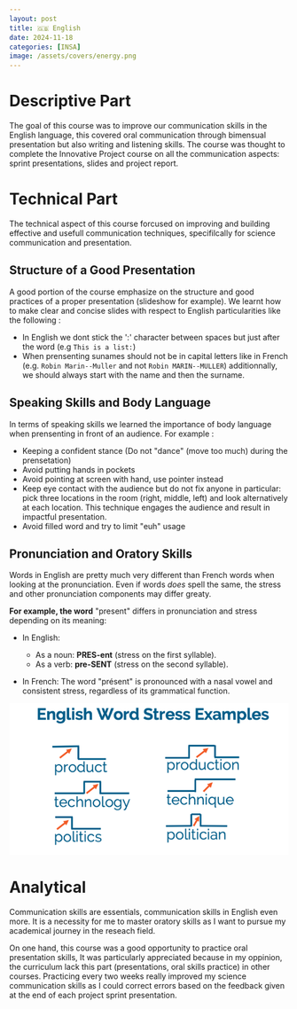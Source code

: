 ```yaml
---
layout: post
title: 🇬🇧 English
date: 2024-11-18
categories: [INSA]
image: /assets/covers/energy.png
---
```


# Descriptive Part

The goal of this course was to improve our communication skills in the English language, this covered oral communication through bimensual presentation but also writing and listening skills. The course was thought to complete the Innovative Project course on all the communication aspects: sprint presentations, slides and project report.

# Technical Part

The technical aspect of this course forcused on improving and building effective and usefull communication techniques, specifilcally for science communication and presentation.

## Structure of a Good Presentation

A good portion of the course emphasize on the structure and good practices of a proper presentation (slideshow for example). We learnt how to make clear and concise slides with respect to English particularities like the following :

- In English we dont stick the ':' character between spaces but just after the word (e.g `This is a list:`)
- When prensenting sunames should not be in capital letters like in French (e.g. `Robin Marin--Muller` and not `Robin MARIN--MULLER`) additionnally, we should always start with the name and then the surname. 

## Speaking Skills and Body Language

In terms of speaking skills we learned the importance of body language when prensenting in front of an audience. For example :

- Keeping a confident stance (Do not "dance" (move too much) during the prensetation)
- Avoid putting hands in pockets
- Avoid pointing at screen with hand, use pointer instead
- Keep eye contact with the audience but do not fix anyone in particular: pick three locations in the room (right, middle, left) and look alternatively at each location. This technique engages the audience and result in impactful presentation.
- Avoid filled word and try to limit "euh" usage


## Pronunciation and Oratory Skills

Words in English are pretty much very different than French words when looking at the pronunciation. Even if words *does* spell the same, the stress and other pronunciation components may differ greaty.

**For example, the word** "present" differs in pronunciation and stress depending on its meaning:  

- In English:  
  - As a noun: **PRES-ent** (stress on the first syllable).  
  - As a verb: **pre-SENT** (stress on the second syllable).  

- In French: The word "présent" is pronounced with a nasal vowel and consistent stress, regardless of its grammatical function.  


![Image](/assets/posts-images/portfolio-insa/english/image.png)






# Analytical

Communication skills are essentials, communication skills in English even more. It is a necessity for me to master oratory skills as I want to pursue my academical journey in the reseach field. 

On one hand, this course was a good opportunity to practice oral presentation skills, It was particularly appreciated because in my oppinion, the curriculum lack this part (presentations, oral skills practice) in other courses. Practicing every two weeks really improved my science communication skills as I could correct errors based on the feedback given at the end of each project sprint presentation.


